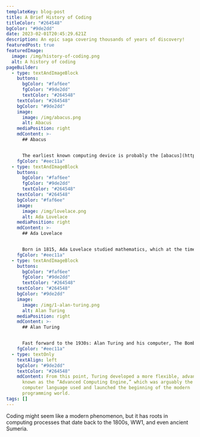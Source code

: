 ```yaml
---
templateKey: blog-post
title: A Brief History of Coding
titleColor: "#264548"
bgColor: "#9de2dd"
date: 2023-02-01T20:45:29.621Z
description: An epic saga covering thousands of years of discovery!
featuredPost: true
featuredImage:
  image: /img/history-of-coding.png
  alt: A history of coding
pageBuilder:
  - type: textAndImageBlock
    buttons:
      bgColor: "#faf6ee"
      fgColor: "#9de2dd"
      textColor: "#264548"
    textColor: "#264548"
    bgColor: "#9de2dd"
    image:
      image: /img/abacus.png
      alt: Abacus
    mediaPosition: right
    mdContent: >-
      ## Abacus


      The earliest known computing device is probably the [abacus](https://www.britannica.com/technology/abacus-calculating-device), which dates back at least to 1100 BCE. Often called the world’s first calculator, the abacus—which is still in use today—is the precursor to modern binary systems that power computers.
    fgColor: "#eec11a"
  - type: textAndImageBlock
    buttons:
      bgColor: "#faf6ee"
      fgColor: "#9de2dd"
      textColor: "#264548"
    textColor: "#264548"
    bgColor: "#faf6ee"
    image:
      image: /img/lovelace.png
      alt: Ada Lovelace
    mediaPosition: right
    mdContent: >-
      ## Ada Lovelace


      Born in 1815, Ada Lovelace studied mathematics, which at the time was highly unusual for a woman. In 1843, Ada published an article about Charles Babbage’s Analytical Engine, adding in her own extensive notes. She indicated that when the machine is fed a sequence of operations, with the help of signs and numbers, it could be competently used to solve various mathematical problems—in other words, she created the first algorithm intended to be processed by a machine!
    fgColor: "#eec11a"
  - type: textAndImageBlock
    buttons:
      bgColor: "#faf6ee"
      fgColor: "#9de2dd"
      textColor: "#264548"
    textColor: "#264548"
    bgColor: "#9de2dd"
    image:
      image: /img/1-alan-turing.png
      alt: Alan Turing
    mediaPosition: right
    mdContent: >-
      ## Alan Turing


      Fast forward to the 1930s: Alan Turing and his computer, The Bombe, made the next major advancement in the world of coding. During WW1, Germans began to communicate using secret encrypted messages with the help of their famous machine, The Enigma. The British government hired Turing to crack the Enigma, so that they could surveil German communications. Speeding past the tedious process of manual code-breaking, Turing invented a machine (called the Bombe) that was so adept at deciphering the so-called unbreakable German codes that historians now say Turing effectively shortened the war by as much as [four years](https://www.bbc.com/news/technology-18419691).
    fgColor: "#eec11a"
  - type: textOnly
    textAlign: left
    bgColor: "#9de2dd"
    textColor: "#264548"
    mdContent: From this point, Turing developed a more flexible, advanced machine
      known as the “Advanced Computing Engine,” which was arguably the first
      computer language used and launched the beginning of the modern
      programming world.
tags: []
---
```

Coding might seem like a modern phenomenon, but it has roots in computing processes that date back to the 1800s, WW1, and even ancient Sumeria.